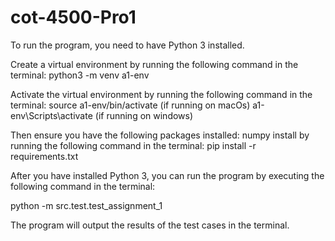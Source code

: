 # cot-4500-Pro1


To run the program, you need to have Python 3 installed. 

Create a virtual environment by running the following command in the terminal:
python3 -m venv a1-env

Activate the virtual environment by running the following command in the terminal:
source a1-env/bin/activate (if running on macOs)
a1-env\Scripts\activate  (if running on windows)

Then ensure you have the following packages installed:
numpy
install by running the following command in the terminal:
pip install -r requirements.txt

After you have installed Python 3, you can run the program by executing the following command in the terminal:

python -m src.test.test_assignment_1

The program will output the results of the test cases in the terminal.


